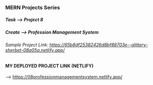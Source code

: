### MERN Projects Series

##### Task --> Project 8
##### Create --> Profession Management System
###### Sample Project Link: https://65b8df25382426d8bf88703e--glittery-sherbet-08a05a.netlify.app/

#### MY DEPLOYED PROJECT LINK (NETLIFY)
--> https://08professionmanagementsystem.netlify.app/

